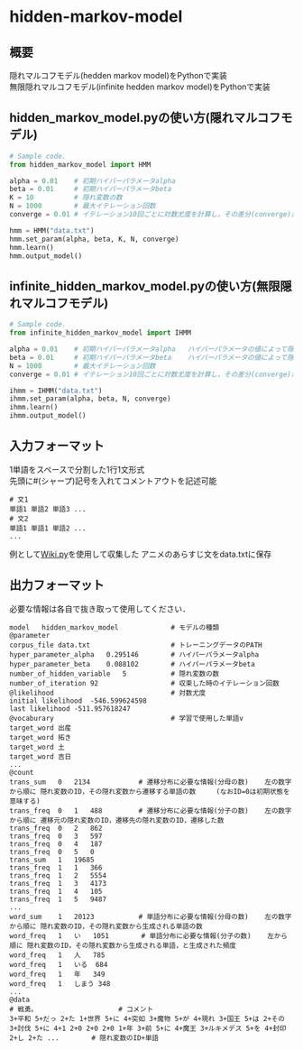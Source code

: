 # hidden-markov-model
## 概要
隠れマルコフモデル(hedden markov model)をPythonで実装  
無限隠れマルコフモデル(infinite hedden markov model)をPythonで実装
## hidden_markov_model.pyの使い方(隠れマルコフモデル)
```python
# Sample code.
from hidden_markov_model import HMM

alpha = 0.01    # 初期ハイパーパラメータalpha
beta = 0.01     # 初期ハイパーパラメータbeta
K = 10          # 隠れ変数の数
N = 1000        # 最大イテレーション回数
converge = 0.01 # イテレーション10回ごとに対数尤度を計算し，その差分(converge)が小さければ学習を終了する

hmm = HMM("data.txt")
hmm.set_param(alpha, beta, K, N, converge)
hmm.learn()
hmm.output_model()
```
## infinite_hidden_markov_model.pyの使い方(無限隠れマルコフモデル)
```python
# Sample code.
from infinite_hidden_markov_model import IHMM

alpha = 0.01    # 初期ハイパーパラメータalpha   ハイパーパラメータの値によって隠れ変数の数が変動する
beta = 0.01     # 初期ハイパーパラメータbeta    ハイパーパラメータの値によって隠れ変数の数が変動する
N = 1000        # 最大イテレーション回数
converge = 0.01 # イテレーション10回ごとに対数尤度を計算し，その差分(converge)が小さければ学習を終了する

ihmm = IHMM("data.txt")
ihmm.set_param(alpha, beta, N, converge)
ihmm.learn()
ihmm.output_model()
```
## 入力フォーマット
1単語をスペースで分割した1行1文形式  
先頭に#(シャープ)記号を入れてコメントアウトを記述可能
```
# 文1
単語1 単語2 単語3 ...
# 文2
単語1 単語1 単語2 ...
...
```
例として[Wiki.py](https://github.com/KentoW/wiki)を使用して収集した アニメのあらすじ文をdata.txtに保存
## 出力フォーマット
必要な情報は各自で抜き取って使用してください．
```
model	hidden_markov_model             # モデルの種類
@parameter
corpus_file	data.txt                    # トレーニングデータのPATH
hyper_parameter_alpha	0.295146        # ハイパーパラメータalpha
hyper_parameter_beta	0.088102        # ハイパーパラメータbeta
number_of_hidden_variable	5           # 隠れ変数の数
number_of_iteration	92                  # 収束した時のイテレーション回数
@likelihood                             # 対数尤度
initial likelihood	-546.599624598
last likelihood	-511.957618247
@vocaburary                             # 学習で使用した単語v
target_word	出産
target_word	拓き
target_word	土
target_word	吉日
...
@count
trans_sum	0	2134            # 遷移分布に必要な情報(分母の数)    左の数字から順に 隠れ変数のID，その隠れ変数から遷移する単語の数     (なおID=0は初期状態を意味する)
trans_freq	0	1	488         # 遷移分布に必要な情報(分子の数)    左の数字から順に 遷移元の隠れ変数のID，遷移先の隠れ変数のID，遷移した数
trans_freq	0	2	862
trans_freq	0	3	597
trans_freq	0	4	187
trans_freq	0	5	0
trans_sum	1	19685
trans_freq	1	1	366
trans_freq	1	2	5554
trans_freq	1	3	4173
trans_freq	1	4	105
trans_freq	1	5	9487
...
word_sum	1	20123           # 単語分布に必要な情報(分母の数)    左の数字から順に 隠れ変数のID，その隠れ変数から生成される単語の数
word_freq	1	い	1051        # 単語分布に必要な情報(分子の数)    左から順に 隠れ変数のID，その隠れ変数から生成される単語，と生成された頻度
word_freq	1	人	785
word_freq	1	いる	684
word_freq	1	年	349
word_freq	1	しまう	348
...
@data
# 戦勇。                    # コメント
3+平和 5+だっ 2+た 1+世界 5+に 4+突如 3+魔物 5+が 4+現れ 3+国王 5+は 2+その 3+討伐 5+に 4+1 2+0 2+0 2+0 1+年 3+前 5+に 4+魔王 3+ルキメデス 5+を 4+封印 2+し 2+た ...        # 隠れ変数のID+単語
```
